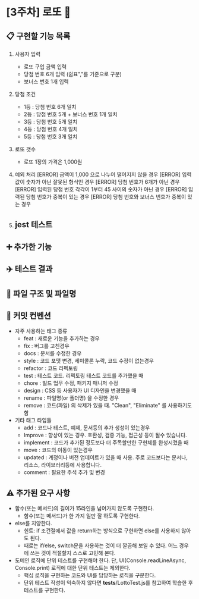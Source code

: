 # [3주차] 로또 :money_with_wings:

## :clipboard: 구현할 기능 목록
1. 사용자 입력
    - 로또 구입 금액 입력
    - 당첨 번호 6개 입력 (쉼표","를 기준으로 구분)
    - 보너스 번호 1개 입력

2. 당첨 조건
    - 1등 : 당첨 번호 6개 일치
    - 2등 : 당첨 번호 5개 + 보너스 번호 1개 일치
    - 3등 : 당첨 번호 5개 일치
    - 4등 : 당첨 번호 4개 일치
    - 5등 : 당첨 번호 3개 일치

3. 로또 갯수
    - 로또 1장의 가격은 1,000원

4. 예외 처리
    [ERROR] 금액이 1,000 으로 나누어 떨어지지 않을 경우
    [ERROR] 입력 값이 숫자가 아닌 잘못된 형식인 경우 
    [ERROR] 당첨 번호가 6개가 아닌 경우
    [ERROR] 입력된 당첨 번호 각각이 1부터 45 사이의 숫자가 아닌 경우
    [ERROR] 입력된 당첨 번호가 중복이 있는 경우
    [ERROR] 당첨 번호와 보너스 번호가 중복이 있는 경우

5. jest 테스트
    - 

## :heavy_plus_sign: 추가한 기능

## :airplane: 테스트 결과

## :file_folder: 파일 구조 및 파일명

## :book: 커밋 컨벤션
- 자주 사용하는 태그 종류
    - feat : 새로운 기능을 추가하는 경우
    - fix : 버그를 고친경우
    - docs : 문서를 수정한 경우
    - style : 코드 포맷 변경, 세미콜론 누락, 코드 수정이 없는경우
    - refactor : 코드 리펙토링
    - test : 테스트 코드. 리펙토링 테스트 코드를 추가했을 때
    - chore : 빌드 업무 수정, 패키지 매니저 수정
    - design : CSS 등 사용자가 UI 디자인을 변경했을 때
    - rename : 파일명(or 폴더명) 을 수정한 경우
    - remove : 코드(파일) 의 삭제가 있을 때. "Clean", "Eliminate" 를 사용하기도 함
- 기타 태그 타입들
    - add : 코드나 테스트, 예제, 문서등의 추가 생성이 있는경우
    - Improve : 향상이 있는 경우. 호환성, 검증 기능, 접근성 등이 될수 있습니다.
    - implement : 코드가 추가된 정도보다 더 주목할만한 구현체를 완성시켰을 때
    - move : 코드의 이동이 있는경우
    - updated : 계정이나 버전 업데이트가 있을 때 사용. 주로 코드보다는 문서나, 리소스, 라이브러리등에 사용합니다.
    - comment : 필요한 주석 추가 및 변경

## :warning: 추가된 요구 사항
- 함수(또는 메서드)의 길이가 15라인을 넘어가지 않도록 구현한다.
    - 함수(또는 메서드)가 한 가지 일만 잘 하도록 구현한다.
- else를 지양한다.
    - 힌트: if 조건절에서 값을 return하는 방식으로 구현하면 else를 사용하지 않아도 된다.
    - 때로는 if/else, switch문을 사용하는 것이 더 깔끔해 보일 수 있다. 어느 경우에 쓰는 것이 적절할지 스스로 고민해 본다.
- 도메인 로직에 단위 테스트를 구현해야 한다. 단, UI(Console.readLineAsync, Console.print) 로직에 대한 단위 테스트는 제외한다.
    - 핵심 로직을 구현하는 코드와 UI를 담당하는 로직을 구분한다.
    - 단위 테스트 작성이 익숙하지 않다면 __tests__/LottoTest.js를 참고하여 학습한 후 테스트를 구현한다.
